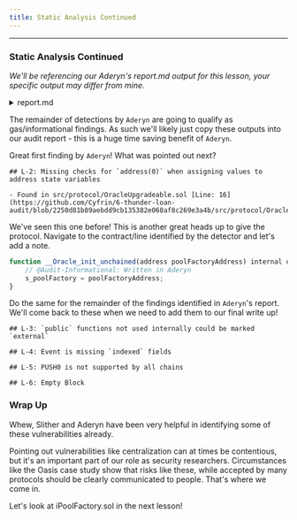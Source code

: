 ```yaml
---
title: Static Analysis Continued
---
```


---

### Static Analysis Continued

_We'll be referencing our Aderyn's report.md output for this lesson, your specific output may differ from mine._

<details>
<summary>report.md</summary>

# Aderyn Analysis Report

This report was generated by [Aderyn](https://github.com/Cyfrin/aderyn), a static analysis tool built by [Cyfrin](https://cyfrin.io), a blockchain security company. This report is not a substitute for manual audit or security review. It should not be relied upon for any purpose other than to assist in the identification of potential security vulnerabilities.

# Summary

## Files Summary

| Key         | Value |
| ----------- | ----- |
| .sol Files  | 8     |
| Total nSLOC | 461   |

## Files Details

| Filepath                                     | nSLOC   |
| -------------------------------------------- | ------- |
| src/interfaces/IFlashLoanReceiver.sol        | 13      |
| src/interfaces/IPoolFactory.sol              | 4       |
| src/interfaces/ITSwapPool.sol                | 4       |
| src/interfaces/IThunderLoan.sol              | 4       |
| src/protocol/AssetToken.sol                  | 65      |
| src/protocol/OracleUpgradeable.sol           | 23      |
| src/protocol/ThunderLoan.sol                 | 176     |
| src/upgradedProtocol/ThunderLoanUpgraded.sol | 172     |
| **Total**                                    | **461** |

## Issue Summary

| Category | No. of Issues |
| -------- | ------------- |
| High     | 0             |
| Low      | 6             |

# Low Issues

## L-1: Centralization Risk for trusted owners

Contracts have owners with privileged rights to perform admin tasks and need to be trusted to not perform malicious updates or drain funds.

- Found in src/protocol/ThunderLoan.sol [Line: 239](https://github.com/Cyfrin/6-thunder-loan-audit/blob/2250d81b89aebdd9cb135382e068af8c269e3a4b/src/protocol/ThunderLoan.sol#L239)

  ```solidity
      function setAllowedToken(IERC20 token, bool allowed) external onlyOwner returns (AssetToken) {
  ```

- Found in src/protocol/ThunderLoan.sol [Line: 265](https://github.com/Cyfrin/6-thunder-loan-audit/blob/2250d81b89aebdd9cb135382e068af8c269e3a4b/src/protocol/ThunderLoan.sol#L265)

  ```solidity
      function updateFlashLoanFee(uint256 newFee) external onlyOwner {
  ```

- Found in src/protocol/ThunderLoan.sol [Line: 292](https://github.com/Cyfrin/6-thunder-loan-audit/blob/2250d81b89aebdd9cb135382e068af8c269e3a4b/src/protocol/ThunderLoan.sol#L292)

  ```solidity
      function _authorizeUpgrade(address newImplementation) internal override onlyOwner { }
  ```

- Found in src/upgradedProtocol/ThunderLoanUpgraded.sol [Line: 238](https://github.com/Cyfrin/6-thunder-loan-audit/blob/2250d81b89aebdd9cb135382e068af8c269e3a4b/src/upgradedProtocol/ThunderLoanUpgraded.sol#L238)

  ```solidity
      function setAllowedToken(IERC20 token, bool allowed) external onlyOwner returns (AssetToken) {
  ```

- Found in src/upgradedProtocol/ThunderLoanUpgraded.sol [Line: 264](https://github.com/Cyfrin/6-thunder-loan-audit/blob/2250d81b89aebdd9cb135382e068af8c269e3a4b/src/upgradedProtocol/ThunderLoanUpgraded.sol#L264)

  ```solidity
      function updateFlashLoanFee(uint256 newFee) external onlyOwner {
  ```

- Found in src/upgradedProtocol/ThunderLoanUpgraded.sol [Line: 287](https://github.com/Cyfrin/6-thunder-loan-audit/blob/2250d81b89aebdd9cb135382e068af8c269e3a4b/src/upgradedProtocol/ThunderLoanUpgraded.sol#L287)

  ```solidity
      function _authorizeUpgrade(address newImplementation) internal override onlyOwner { }
  ```

## L-2: Missing checks for `address(0)` when assigning values to address state variables

Check for `address(0)` when assigning values to address state variables.

- Found in src/protocol/OracleUpgradeable.sol [Line: 16](https://github.com/Cyfrin/6-thunder-loan-audit/blob/2250d81b89aebdd9cb135382e068af8c269e3a4b/src/protocol/OracleUpgradeable.sol#L16)

  ```solidity
          s_poolFactory = poolFactoryAddress;
  ```

## L-3: `public` functions not used internally could be marked `external`

Instead of marking a function as `public`, consider marking it as `external` if it is not used internally.

- Found in src/protocol/ThunderLoan.sol [Line: 231](https://github.com/Cyfrin/6-thunder-loan-audit/blob/2250d81b89aebdd9cb135382e068af8c269e3a4b/src/protocol/ThunderLoan.sol#L231)

  ```solidity
      function repay(IERC20 token, uint256 amount) public {
  ```

- Found in src/protocol/ThunderLoan.sol [Line: 276](https://github.com/Cyfrin/6-thunder-loan-audit/blob/2250d81b89aebdd9cb135382e068af8c269e3a4b/src/protocol/ThunderLoan.sol#L276)

  ```solidity
      function getAssetFromToken(IERC20 token) public view returns (AssetToken) {
  ```

- Found in src/protocol/ThunderLoan.sol [Line: 280](https://github.com/Cyfrin/6-thunder-loan-audit/blob/2250d81b89aebdd9cb135382e068af8c269e3a4b/src/protocol/ThunderLoan.sol#L280)

  ```solidity
      function isCurrentlyFlashLoaning(IERC20 token) public view returns (bool) {
  ```

- Found in src/upgradedProtocol/ThunderLoanUpgraded.sol [Line: 230](https://github.com/Cyfrin/6-thunder-loan-audit/blob/2250d81b89aebdd9cb135382e068af8c269e3a4b/src/upgradedProtocol/ThunderLoanUpgraded.sol#L230)

  ```solidity
      function repay(IERC20 token, uint256 amount) public {
  ```

- Found in src/upgradedProtocol/ThunderLoanUpgraded.sol [Line: 275](https://github.com/Cyfrin/6-thunder-loan-audit/blob/2250d81b89aebdd9cb135382e068af8c269e3a4b/src/upgradedProtocol/ThunderLoanUpgraded.sol#L275)

  ```solidity
      function getAssetFromToken(IERC20 token) public view returns (AssetToken) {
  ```

- Found in src/upgradedProtocol/ThunderLoanUpgraded.sol [Line: 279](https://github.com/Cyfrin/6-thunder-loan-audit/blob/2250d81b89aebdd9cb135382e068af8c269e3a4b/src/upgradedProtocol/ThunderLoanUpgraded.sol#L279)

  ```solidity
      function isCurrentlyFlashLoaning(IERC20 token) public view returns (bool) {
  ```

## L-4: Event is missing `indexed` fields

Index event fields make the field more quickly accessible to off-chain tools that parse events. However, note that each index field costs extra gas during emission, so it's not necessarily best to index the maximum allowed per event (three fields). Each event should use three indexed fields if there are three or more fields, and gas usage is not particularly of concern for the events in question. If there are fewer than three fields, all of the fields should be indexed.

- Found in src/protocol/AssetToken.sol [Line: 31](https://github.com/Cyfrin/6-thunder-loan-audit/blob/2250d81b89aebdd9cb135382e068af8c269e3a4b/src/protocol/AssetToken.sol#L31)

  ```solidity
      event ExchangeRateUpdated(uint256 newExchangeRate);
  ```

- Found in src/protocol/ThunderLoan.sol [Line: 105](https://github.com/Cyfrin/6-thunder-loan-audit/blob/2250d81b89aebdd9cb135382e068af8c269e3a4b/src/protocol/ThunderLoan.sol#L105)

  ```solidity
      event Deposit(address indexed account, IERC20 indexed token, uint256 amount);
  ```

- Found in src/protocol/ThunderLoan.sol [Line: 106](https://github.com/Cyfrin/6-thunder-loan-audit/blob/2250d81b89aebdd9cb135382e068af8c269e3a4b/src/protocol/ThunderLoan.sol#L106)

  ```solidity
      event AllowedTokenSet(IERC20 indexed token, AssetToken indexed asset, bool allowed);
  ```

- Found in src/protocol/ThunderLoan.sol [Line: 107](https://github.com/Cyfrin/6-thunder-loan-audit/blob/2250d81b89aebdd9cb135382e068af8c269e3a4b/src/protocol/ThunderLoan.sol#L107)

  ```solidity
      event Redeemed(
  ```

- Found in src/protocol/ThunderLoan.sol [Line: 110](https://github.com/Cyfrin/6-thunder-loan-audit/blob/2250d81b89aebdd9cb135382e068af8c269e3a4b/src/protocol/ThunderLoan.sol#L110)

  ```solidity
      event FlashLoan(address indexed receiverAddress, IERC20 indexed token, uint256 amount, uint256 fee, bytes params);
  ```

- Found in src/upgradedProtocol/ThunderLoanUpgraded.sol [Line: 105](https://github.com/Cyfrin/6-thunder-loan-audit/blob/2250d81b89aebdd9cb135382e068af8c269e3a4b/src/upgradedProtocol/ThunderLoanUpgraded.sol#L105)

  ```solidity
      event Deposit(address indexed account, IERC20 indexed token, uint256 amount);
  ```

- Found in src/upgradedProtocol/ThunderLoanUpgraded.sol [Line: 106](https://github.com/Cyfrin/6-thunder-loan-audit/blob/2250d81b89aebdd9cb135382e068af8c269e3a4b/src/upgradedProtocol/ThunderLoanUpgraded.sol#L106)

  ```solidity
      event AllowedTokenSet(IERC20 indexed token, AssetToken indexed asset, bool allowed);
  ```

- Found in src/upgradedProtocol/ThunderLoanUpgraded.sol [Line: 107](https://github.com/Cyfrin/6-thunder-loan-audit/blob/2250d81b89aebdd9cb135382e068af8c269e3a4b/src/upgradedProtocol/ThunderLoanUpgraded.sol#L107)

  ```solidity
      event Redeemed(
  ```

- Found in src/upgradedProtocol/ThunderLoanUpgraded.sol [Line: 110](https://github.com/Cyfrin/6-thunder-loan-audit/blob/2250d81b89aebdd9cb135382e068af8c269e3a4b/src/upgradedProtocol/ThunderLoanUpgraded.sol#L110)

  ```solidity
      event FlashLoan(address indexed receiverAddress, IERC20 indexed token, uint256 amount, uint256 fee, bytes params);
  ```

## L-5: PUSH0 is not supported by all chains

Solc compiler version 0.8.20 switches the default target EVM version to Shanghai, which means that the generated bytecode will include PUSH0 opcodes. Be sure to select the appropriate EVM version in case you intend to deploy on a chain other than mainnet like L2 chains that may not support PUSH0, otherwise deployment of your contracts will fail.

- Found in src/interfaces/IFlashLoanReceiver.sol [Line: 2](https://github.com/Cyfrin/6-thunder-loan-audit/blob/2250d81b89aebdd9cb135382e068af8c269e3a4b/src/interfaces/IFlashLoanReceiver.sol#L2)

  ```solidity
  pragma solidity 0.8.20;
  ```

- Found in src/interfaces/IPoolFactory.sol [Line: 2](https://github.com/Cyfrin/6-thunder-loan-audit/blob/2250d81b89aebdd9cb135382e068af8c269e3a4b/src/interfaces/IPoolFactory.sol#L2)

  ```solidity
  pragma solidity 0.8.20;
  ```

- Found in src/interfaces/ITSwapPool.sol [Line: 2](https://github.com/Cyfrin/6-thunder-loan-audit/blob/2250d81b89aebdd9cb135382e068af8c269e3a4b/src/interfaces/ITSwapPool.sol#L2)

  ```solidity
  pragma solidity 0.8.20;
  ```

- Found in src/interfaces/IThunderLoan.sol [Line: 2](https://github.com/Cyfrin/6-thunder-loan-audit/blob/2250d81b89aebdd9cb135382e068af8c269e3a4b/src/interfaces/IThunderLoan.sol#L2)

  ```solidity
  pragma solidity 0.8.20;
  ```

- Found in src/protocol/AssetToken.sol [Line: 2](https://github.com/Cyfrin/6-thunder-loan-audit/blob/2250d81b89aebdd9cb135382e068af8c269e3a4b/src/protocol/AssetToken.sol#L2)

  ```solidity
  pragma solidity 0.8.20;
  ```

- Found in src/protocol/OracleUpgradeable.sol [Line: 2](https://github.com/Cyfrin/6-thunder-loan-audit/blob/2250d81b89aebdd9cb135382e068af8c269e3a4b/src/protocol/OracleUpgradeable.sol#L2)

  ```solidity
  pragma solidity 0.8.20;
  ```

- Found in src/protocol/ThunderLoan.sol [Line: 64](https://github.com/Cyfrin/6-thunder-loan-audit/blob/2250d81b89aebdd9cb135382e068af8c269e3a4b/src/protocol/ThunderLoan.sol#L64)

  ```solidity
  pragma solidity 0.8.20;
  ```

- Found in src/upgradedProtocol/ThunderLoanUpgraded.sol [Line: 64](https://github.com/Cyfrin/6-thunder-loan-audit/blob/2250d81b89aebdd9cb135382e068af8c269e3a4b/src/upgradedProtocol/ThunderLoanUpgraded.sol#L64)

  ```solidity
  pragma solidity 0.8.20;
  ```

## L-6: Empty Block

Consider removing empty blocks.

- Found in src/protocol/ThunderLoan.sol [Line: 292](https://github.com/Cyfrin/6-thunder-loan-audit/blob/2250d81b89aebdd9cb135382e068af8c269e3a4b/src/protocol/ThunderLoan.sol#L292)

  ```solidity
      function _authorizeUpgrade(address newImplementation) internal override onlyOwner { }
  ```

- Found in src/upgradedProtocol/ThunderLoanUpgraded.sol [Line: 287](https://github.com/Cyfrin/6-thunder-loan-audit/blob/2250d81b89aebdd9cb135382e068af8c269e3a4b/src/upgradedProtocol/ThunderLoanUpgraded.sol#L287)

  ```solidity
      function _authorizeUpgrade(address newImplementation) internal override onlyOwner { }
  ```

</details>

The remainder of detections by `Aderyn` are going to qualify as gas/informational findings. As such we'll likely just copy these outputs into our audit report - this is a huge time saving benefit of `Aderyn`.

Great first finding by `Aderyn`! What was pointed out next?

```
## L-2: Missing checks for `address(0)` when assigning values to address state variables

- Found in src/protocol/OracleUpgradeable.sol [Line: 16](https://github.com/Cyfrin/6-thunder-loan-audit/blob/2250d81b89aebdd9cb135382e068af8c269e3a4b/src/protocol/OracleUpgradeable.sol#L16)
```

We've seen this one before! This is another great heads up to give the protocol. Navigate to the contract/line identified by the detector and let's add a note.

```js
function __Oracle_init_unchained(address poolFactoryAddress) internal onlyInitializing {
    // @Audit-Informational: Written in Aderyn
    s_poolFactory = poolFactoryAddress;
}
```

Do the same for the remainder of the findings identified in `Aderyn`'s report. We'll come back to these when we need to add them to our final write up!

```
## L-3: `public` functions not used internally could be marked `external`

## L-4: Event is missing `indexed` fields

## L-5: PUSH0 is not supported by all chains

## L-6: Empty Block
```

### Wrap Up

Whew, Slither and Aderyn have been very helpful in identifying some of these vulnerabilities already.

Pointing out vulnerabilities like centralization can at times be contentious, but it's an important part of our role as security researchers. Circumstances like the Oasis case study show that risks like these, while accepted by many protocols should be clearly communicated to people. That's where we come in.

Let's look at iPoolFactory.sol in the next lesson!
